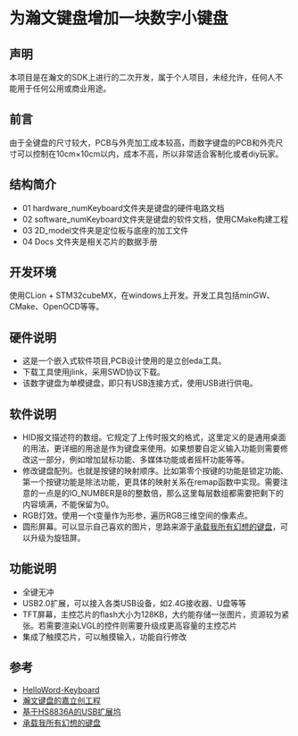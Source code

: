 # 为瀚文键盘增加一块数字小键盘

## 声明

本项目是在瀚文的SDK上进行的二次开发，属于个人项目，未经允许，任何人不能用于任何公用或商业用途。

## 前言

由于全键盘的尺寸较大，PCB与外壳加工成本较高，而数字键盘的PCB和外壳尺寸可以控制在10cm×10cm以内，成本不高，所以非常适合客制化或者diy玩家。

## 结构简介
- 01 hardware_numKeyboard文件夹是键盘的硬件电路文档
- 02 software_numKeyboard文件夹是键盘的软件文档，使用CMake构建工程
- 03 2D_model文件夹是定位板与底座的加工文件
- 04 Docs 文件夹是相关芯片的数据手册

## 开发环境

使用CLion + STM32cubeMX，在windows上开发。开发工具包括minGW、CMake、OpenOCD等等。

## 硬件说明

- 这是一个嵌入式软件项目,PCB设计使用的是立创eda工具。
- 下载工具使用jlink，采用SWD协议下载。
- 该数字键盘为单模键盘，即只有USB连接方式，使用USB进行供电。

## 软件说明
- HID报文描述符的数组。它规定了上传时报文的格式，这里定义的是通用桌面的用法，更详细的用途是作为键盘来使用。如果想要自定义输入功能则需要修改这一部分，例如增加鼠标功能、多媒体功能或者摇杆功能等等。
- 修改键盘配列。也就是按键的映射顺序。比如第零个按键的功能是锁定功能、第一个按键功能是除法功能，更具体的映射关系在remap函数中实现。需要注意的一点是的IO_NUMBER是8的整数倍，那么这里每层数组都需要把剩下的内容填满，不能保留为0。
- RGB灯效。使用一个t变量作为形参，遍历RGB三维空间的像素点。
- 圆形屏幕。可以显示自己喜欢的图片，思路来源于[承载我所有幻想的键盘](https://oshwhub.com/ran-pang/multifunctional-keyboard)，可以升级为旋钮屏。

## 功能说明
- 全键无冲
- USB2.0扩展，可以接入各类USB设备，如2.4G接收器、U盘等等
- TFT屏幕，主控芯片的flash大小为128KB，大约能存储一张图片，资源较为紧张。若需要渲染LVGL的控件则需要升级成更高容量的主控芯片
- 集成了触摸芯片，可以触摸输入，功能自行修改

## 参考
- [HelloWord-Keyboard](https://github.com/peng-zhihui/HelloWord-Keyboard)
- [瀚文键盘的嘉立创工程](https://oshwhub.com/pengzhihui/b11afae464c54a3e8d0f77e1f92dc7b7)
- [基于HS8836A的USB扩展坞](https://oshwhub.com/xx1111/usb-hid-8836)
- [承载我所有幻想的键盘](https://oshwhub.com/ran-pang/multifunctional-keyboard)